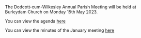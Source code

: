 <!--
.. title: Parish Council Meeting Monday 15th May 2023.
.. slug: 2023-07-01-meeting
.. date: 2023-07-01 02:49:30 UTC
.. tags: parishcouncil
.. category:
.. link:
.. description:
.. type: text
-->


The Dodcott-cum-Wilkesley Annual Parish Meeting will be held at Burleydam Church on Monday 15th May 2023.


You can view the agenda [here](https://drive.google.com/file/d/1Rty2RTtADp7RQ-db44gx6sRvo5I25Dt8/view?usp=share_link)

You can view the minutes of the January meeting [here](https://drive.google.com/file/d/1WUgvvRqbPdzUDQzSpuSfZgatP7WEbI_C/view?usp=sharing)
